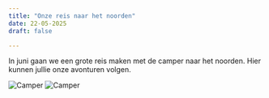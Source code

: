 ```yaml
---
title: "Onze reis naar het noorden"
date: 22-05-2025
draft: false

---
```


In juni gaan we een grote reis maken met de camper naar het noorden. Hier kunnen jullie onze avonturen volgen. 

![Camper](/images/camper.jpg)
![Camper](/images/camper2.jpg)

